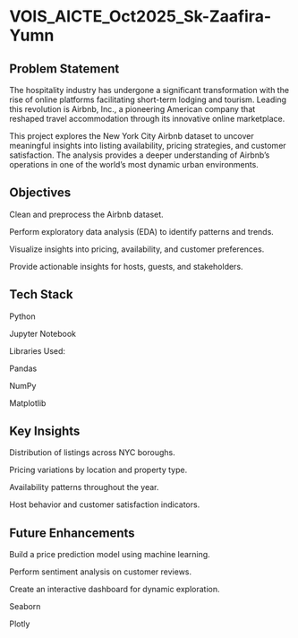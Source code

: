 # VOIS_AICTE_Oct2025_Sk-Zaafira-Yumn
 ## Problem Statement

The hospitality industry has undergone a significant transformation with the rise of online platforms facilitating short-term lodging and tourism. Leading this revolution is Airbnb, Inc., a pioneering American company that reshaped travel accommodation through its innovative online marketplace.

This project explores the New York City Airbnb dataset to uncover meaningful insights into listing availability, pricing strategies, and customer satisfaction. The analysis provides a deeper understanding of Airbnb’s operations in one of the world’s most dynamic urban environments.

## Objectives

Clean and preprocess the Airbnb dataset.

Perform exploratory data analysis (EDA) to identify patterns and trends.

Visualize insights into pricing, availability, and customer preferences.

Provide actionable insights for hosts, guests, and stakeholders.

## Tech Stack

Python 

Jupyter Notebook

Libraries Used:

Pandas

NumPy

Matplotlib

## Key Insights 

Distribution of listings across NYC boroughs.

Pricing variations by location and property type.

Availability patterns throughout the year.

Host behavior and customer satisfaction indicators.

## Future Enhancements

Build a price prediction model using machine learning.

Perform sentiment analysis on customer reviews.

Create an interactive dashboard for dynamic exploration.

Seaborn

Plotly
